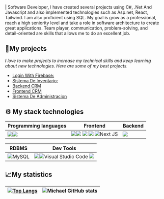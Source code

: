 <!--# ![banner](https://user-images.githubusercontent.com/73669701/181575700-28664e46-ced0-4258-970b-e4f5322dd100.png)
-->



| Software Developer, I have created several projects using C#, .Net And Javascript and also implemented technologies such as Asp.net, React, Tailwind. I am also proficient using SQL. My goal is grow as a professional, reach a high seniority level and take a role in software architecture to create great applications. Team player, communication, problem-solving, and detail-oriented are skills that allows me to do an excellent job.


## 🚀My projects 

_I love to make projects to increase my technical skills and keep learning about new technologies. Here are some of my best projects._

- [Login With Firebase: ](https://github.com/)
- [Sistema De Inventario: ](https://github.com/MichaelPonce/SistemaDeInventario)
- [Backend CRM](https://github.com/MichaelPonce/Backend-CRM)
- [Frontend CRM](https://github.com/MichaelPonce/frontendcrm)
- [Sistema De Administracion](https://github.com/MichaelPonce/Administracion-De-Clientes)


## ⚙ My stack technologies
|Programming languages|Frontend|Backend|
|---|---|---|
|<img src="https://img.shields.io/badge/JavaScript-323330?style=for-the-badge&logo=javascript&logoColor=F7DF1E"/><img src="https://img.shields.io/badge/C%23-239120?style=for-the-badge&logo=c-sharp&logoColor=white"> | <img src="https://img.shields.io/badge/Tailwind_CSS-38B2AC?style=for-the-badge&logo=tailwind-css&logoColor=white"/><img src="https://img.shields.io/badge/HTML5-E34F26?style=for-the-badge&logo=html5&logoColor=white"/> <img src="https://img.shields.io/badge/React-20232A?style=for-the-badge&logo=react&logoColor=61DAFB" /> <img src="https://img.shields.io/badge/CSS3-1572B6?style=for-the-badge&logo=css3&logoColor=white"/> ![Next JS](https://img.shields.io/badge/Next-black?style=for-the-badge&logo=next.js&logoColor=white)|<img src="https://img.shields.io/badge/MongoDB-4EA94B?style=for-the-badge&logo=mongodb&logoColor=white"> |


|RDBMS|Dev Tools|
|---|---|
<img/>![MySQL](https://img.shields.io/badge/mysql-%2300f.svg?style=for-the-badge&logo=mysql&logoColor=white)|<img src="https://img.shields.io/badge/GIT-E44C30?style=for-the-badge&logo=git&logoColor=white"/>![Visual Studio Code](https://img.shields.io/badge/Visual%20Studio%20Code-0078d7.svg?style=for-the-badge&logo=visual-studio-code&logoColor=white) <img src="https://img.shields.io/badge/Visual_Studio-5C2D91?style=for-the-badge&logo=visual%20studio&logoColor=white"> |
## 📈My statistics
|[![Top Langs](https://github-readme-stats.vercel.app/api/top-langs/?username=michaelponce&show_icons=true&theme=city_lights)](https://github.com/michaelponce/github-readme-stats)|![Michael GitHub stats](https://github-readme-stats.vercel.app/api?username=michaelponce&show_icons=true&theme=city_lights)|
|---|---|

